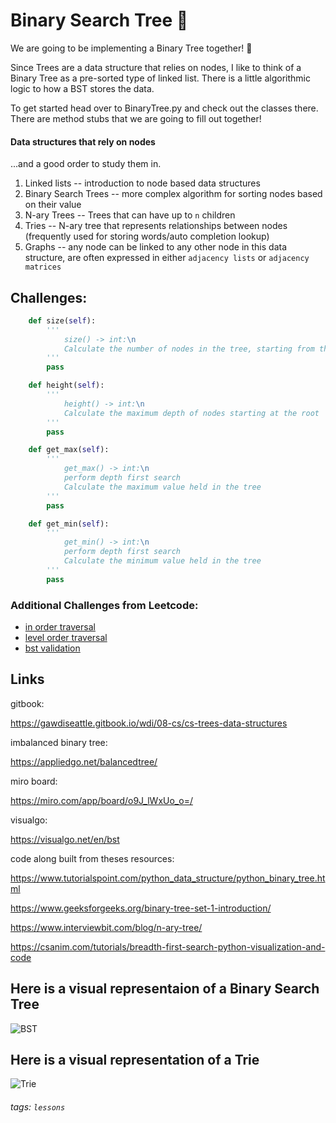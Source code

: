 # Binary Search Tree 🌴

We are going to be implementing a Binary Tree together! 🎉

Since Trees are a data structure that relies on nodes, I like to think of a Binary Tree as a pre-sorted type of linked list. There is a little algorithmic logic to how a BST stores the data.

To get started head over to BinaryTree.py and check out the classes there. There are method stubs that we are going to fill out together!

#### Data structures that rely on nodes

...and a good order to study them in.

1. Linked lists -- introduction to node based data structures
1. Binary Search Trees -- more complex algorithm for sorting nodes based on their value
1. N-ary Trees -- Trees that can have up to `n` children
1. Tries -- N-ary tree that represents relationships between nodes (frequently used for storing words/auto completion lookup)
1. Graphs -- any node can be linked to any other node in this data structure, are often expressed in either `adjacency lists` or `adjacency matrices` 

## Challenges: 

```python
    def size(self):
        '''
            size() -> int:\n 
            Calculate the number of nodes in the tree, starting from the root
        '''
        pass

    def height(self):
        '''
            height() -> int:\n 
            Calculate the maximum depth of nodes starting at the root
        '''
        pass

    def get_max(self):
        '''
            get_max() -> int:\n 
            perform depth first search
            Calculate the maximum value held in the tree
        '''
        pass

    def get_min(self):
        '''
            get_min() -> int:\n 
            perform depth first search
            Calculate the minimum value held in the tree
        '''
        pass
```

### Additional Challenges from Leetcode:

* [in order traversal](https://leetcode.com/problems/binary-tree-inorder-traversal/)
* [level order traversal](https://leetcode.com/problems/binary-tree-level-order-traversal/)
* [bst validation](https://leetcode.com/problems/validate-binary-search-tree/)

## Links

gitbook:

https://gawdiseattle.gitbook.io/wdi/08-cs/cs-trees-data-structures

imbalanced binary tree:

https://appliedgo.net/balancedtree/

miro board:

https://miro.com/app/board/o9J_lWxUo_o=/

visualgo:

https://visualgo.net/en/bst

code along built from theses resources:

https://www.tutorialspoint.com/python_data_structure/python_binary_tree.html

https://www.geeksforgeeks.org/binary-tree-set-1-introduction/

https://www.interviewbit.com/blog/n-ary-tree/

https://csanim.com/tutorials/breadth-first-search-python-visualization-and-code

## Here is a visual representaion of a Binary Search Tree

![BST](imgs/BST.png)

## Here is a visual representation of a Trie

![Trie](imgs/Trie.png)

###### tags: `lessons`
